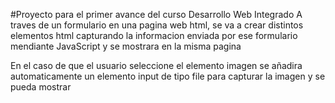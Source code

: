 #Proyecto para el primer avance del curso Desarrollo Web Integrado
A traves de un formulario en una pagina web html, se va a crear distintos elementos html capturando la informacion enviada por ese formulario mendiante JavaScript y se mostrara en la misma pagina

En el caso de que el usuario seleccione el elemento imagen se añadira automaticamente un elemento input de tipo file para capturar la imagen y se pueda mostrar
